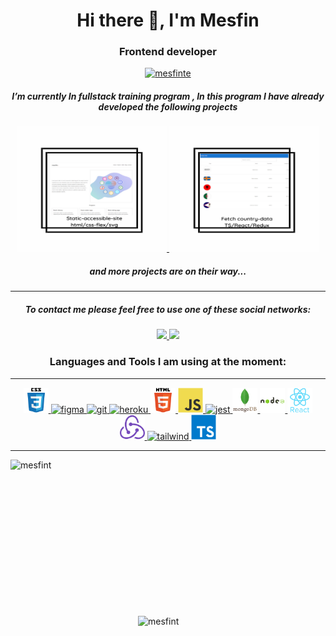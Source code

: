 


<h1 align="center">Hi there 👋, I'm Mesfin</h1>
<h3 align="center"> Frontend developer</h3>

<p align="center"> <a href="https://twitter.com/mesfinte" target="blank"><img src="https://img.shields.io/twitter/follow/mesfinte?logo=twitter&style=for-the-badge" alt="mesfinte" /></a> </p>

<h5 align="center">I’m currently In fullstack training program , In this program I have already developed the following projects  </h5>
<p align="center">
 <a href="https://sass-accessibility-site.netlify.app/">
    <img src="https://github.com/mesfint/mesfint/blob/master/acssebility-static-site-edited2.png" alt="Logo" width="240" height="200">
  </a>



  <a href="https://react-redux-typescript-project.netlify.app/">
    <img src="https://github.com/mesfint/mesfint/blob/master/country-data-edited.png" alt="Logo" width="240" height="200">
  </a>
  
  <h5 align="center"> and  more projects are on their way... </h5>
</p>
<hr />

<h5 align="center">To contact  me please feel free to use one of these social networks:</h5>

<p align="center"> <a href="https://twitter.com/MesfinTe" target="blank">
 <img src="https://img.shields.io/badge/Twitter-1DA1F2?style=for-the-badge&logo=twitter&logoColor=white"/>
 </a>

 <a href="https://linkedin.com/in/mesfin" target="blank">
 <img src="https://img.shields.io/badge/LinkedIn-0077B5?style=for-the-badge&logo=linkedin&logoColor=white"/>
 </a>
 
</p>

<h3 align="center">Languages and Tools I am  using at the moment:</h3>
<hr />
<p align="center"> <a href="https://www.w3schools.com/css/" target="_blank" rel="noreferrer"> <img src="https://raw.githubusercontent.com/devicons/devicon/master/icons/css3/css3-original-wordmark.svg" alt="css3" width="40" height="40"/> </a> <a href="https://www.figma.com/" target="_blank" rel="noreferrer"> <img src="https://www.vectorlogo.zone/logos/figma/figma-icon.svg" alt="figma" width="40" height="40"/> </a> <a href="https://git-scm.com/" target="_blank" rel="noreferrer"> <img src="https://www.vectorlogo.zone/logos/git-scm/git-scm-icon.svg" alt="git" width="40" height="40"/> </a> <a href="https://heroku.com" target="_blank" rel="noreferrer"> <img src="https://www.vectorlogo.zone/logos/heroku/heroku-icon.svg" alt="heroku" width="40" height="40"/> </a> <a href="https://www.w3.org/html/" target="_blank" rel="noreferrer"> <img src="https://raw.githubusercontent.com/devicons/devicon/master/icons/html5/html5-original-wordmark.svg" alt="html5" width="40" height="40"/> </a> <a href="https://developer.mozilla.org/en-US/docs/Web/JavaScript" target="_blank" rel="noreferrer"> <img src="https://raw.githubusercontent.com/devicons/devicon/master/icons/javascript/javascript-original.svg" alt="javascript" width="40" height="40"/> </a> <a href="https://jestjs.io" target="_blank" rel="noreferrer"> <img src="https://www.vectorlogo.zone/logos/jestjsio/jestjsio-icon.svg" alt="jest" width="40" height="40"/> </a> <a href="https://www.mongodb.com/" target="_blank" rel="noreferrer"> <img src="https://raw.githubusercontent.com/devicons/devicon/master/icons/mongodb/mongodb-original-wordmark.svg" alt="mongodb" width="40" height="40"/> </a> <a href="https://nodejs.org" target="_blank" rel="noreferrer"> <img src="https://raw.githubusercontent.com/devicons/devicon/master/icons/nodejs/nodejs-original-wordmark.svg" alt="nodejs" width="40" height="40"/> </a> <a href="https://reactjs.org/" target="_blank" rel="noreferrer"> <img src="https://raw.githubusercontent.com/devicons/devicon/master/icons/react/react-original-wordmark.svg" alt="react" width="40" height="40"/> </a> <a href="https://redux.js.org" target="_blank" rel="noreferrer"> <img src="https://raw.githubusercontent.com/devicons/devicon/master/icons/redux/redux-original.svg" alt="redux" width="40" height="40"/> </a>  <a href="https://tailwindcss.com/" target="_blank" rel="noreferrer"> <img src="https://www.vectorlogo.zone/logos/tailwindcss/tailwindcss-icon.svg" alt="tailwind" width="40" height="40"/> </a> <a href="https://www.typescriptlang.org/" target="_blank" rel="noreferrer"> <img src="https://raw.githubusercontent.com/devicons/devicon/master/icons/typescript/typescript-original.svg" alt="typescript" width="40" height="40"/> </a> </p>
   <hr />

<p><img align="left" src="https://github-readme-stats.vercel.app/api/top-langs?username=mesfint&show_icons=true&locale=en&layout=compact" alt="mesfint" width="270" height="250" /></p>

<p>&nbsp;<img align="right" src="https://github-readme-stats.vercel.app/api?username=mesfint&show_icons=true&locale=en" alt="mesfint" width="300" height="250" /></p>


